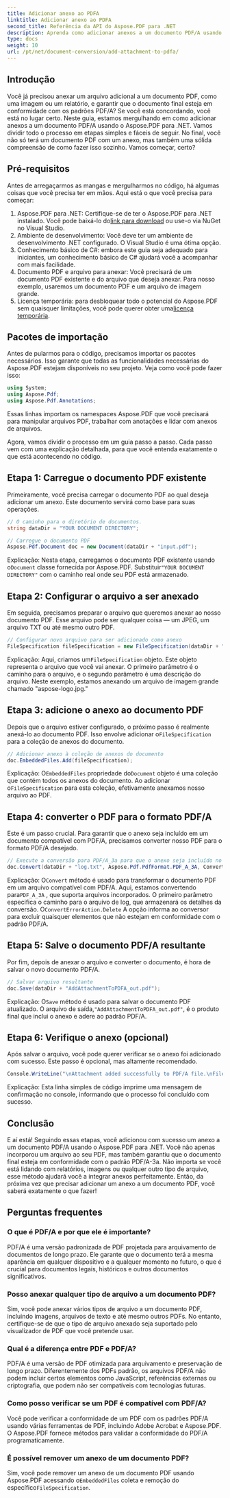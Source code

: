 ```yaml
---
title: Adicionar anexo ao PDFA
linktitle: Adicionar anexo ao PDFA
second_title: Referência da API do Aspose.PDF para .NET
description: Aprenda como adicionar anexos a um documento PDF/A usando o Aspose.PDF para .NET com este guia passo a passo.
type: docs
weight: 10
url: /pt/net/document-conversion/add-attachment-to-pdfa/
---
```

## Introdução

Você já precisou anexar um arquivo adicional a um documento PDF, como uma imagem ou um relatório, e garantir que o documento final esteja em conformidade com os padrões PDF/A? Se você está concordando, você está no lugar certo. Neste guia, estamos mergulhando em como adicionar anexos a um documento PDF/A usando o Aspose.PDF para .NET. Vamos dividir todo o processo em etapas simples e fáceis de seguir. No final, você não só terá um documento PDF com um anexo, mas também uma sólida compreensão de como fazer isso sozinho. Vamos começar, certo?

## Pré-requisitos

Antes de arregaçarmos as mangas e mergulharmos no código, há algumas coisas que você precisa ter em mãos. Aqui está o que você precisa para começar:

1.  Aspose.PDF para .NET: Certifique-se de ter o Aspose.PDF para .NET instalado. Você pode baixá-lo do[link para download](https://releases.aspose.com/pdf/net/) ou use-o via NuGet no Visual Studio.
2. Ambiente de desenvolvimento: Você deve ter um ambiente de desenvolvimento .NET configurado. O Visual Studio é uma ótima opção.
3. Conhecimento básico de C#: embora este guia seja adequado para iniciantes, um conhecimento básico de C# ajudará você a acompanhar com mais facilidade.
4. Documento PDF e arquivo para anexar: Você precisará de um documento PDF existente e do arquivo que deseja anexar. Para nosso exemplo, usaremos um documento PDF e um arquivo de imagem grande.
5.  Licença temporária: para desbloquear todo o potencial do Aspose.PDF sem quaisquer limitações, você pode querer obter uma[licença temporária](https://purchase.aspose.com/temporary-license/).

## Pacotes de importação

Antes de pularmos para o código, precisamos importar os pacotes necessários. Isso garante que todas as funcionalidades necessárias do Aspose.PDF estejam disponíveis no seu projeto. Veja como você pode fazer isso:

```csharp
using System;
using Aspose.Pdf;
using Aspose.Pdf.Annotations;
```

Essas linhas importam os namespaces Aspose.PDF que você precisará para manipular arquivos PDF, trabalhar com anotações e lidar com anexos de arquivos.

Agora, vamos dividir o processo em um guia passo a passo. Cada passo vem com uma explicação detalhada, para que você entenda exatamente o que está acontecendo no código.

## Etapa 1: Carregue o documento PDF existente

Primeiramente, você precisa carregar o documento PDF ao qual deseja adicionar um anexo. Este documento servirá como base para suas operações.

```csharp
// O caminho para o diretório de documentos.
string dataDir = "YOUR DOCUMENT DIRECTORY";

// Carregue o documento PDF
Aspose.Pdf.Document doc = new Document(dataDir + "input.pdf");
```

 Explicação: Nesta etapa, carregamos o documento PDF existente usando o`Document` classe fornecida por Aspose.PDF. Substituir`"YOUR DOCUMENT DIRECTORY"` com o caminho real onde seu PDF está armazenado.

## Etapa 2: Configurar o arquivo a ser anexado

Em seguida, precisamos preparar o arquivo que queremos anexar ao nosso documento PDF. Esse arquivo pode ser qualquer coisa — um JPEG, um arquivo TXT ou até mesmo outro PDF.

```csharp
// Configurar novo arquivo para ser adicionado como anexo
FileSpecification fileSpecification = new FileSpecification(dataDir + "aspose-logo.jpg", "Large Image file");
```

 Explicação: Aqui, criamos um`FileSpecification` objeto. Este objeto representa o arquivo que você vai anexar. O primeiro parâmetro é o caminho para o arquivo, e o segundo parâmetro é uma descrição do arquivo. Neste exemplo, estamos anexando um arquivo de imagem grande chamado "aspose-logo.jpg."

## Etapa 3: adicione o anexo ao documento PDF

 Depois que o arquivo estiver configurado, o próximo passo é realmente anexá-lo ao documento PDF. Isso envolve adicionar o`FileSpecification` para a coleção de anexos do documento.

```csharp
// Adicionar anexo à coleção de anexos do documento
doc.EmbeddedFiles.Add(fileSpecification);
```

 Explicação: O`EmbeddedFiles` propriedade do`Document` objeto é uma coleção que contém todos os anexos do documento. Ao adicionar o`FileSpecification` para esta coleção, efetivamente anexamos nosso arquivo ao PDF.

## Etapa 4: converter o PDF para o formato PDF/A

Este é um passo crucial. Para garantir que o anexo seja incluído em um documento compatível com PDF/A, precisamos converter nosso PDF para o formato PDF/A desejado.

```csharp
// Execute a conversão para PDF/A_3a para que o anexo seja incluído no arquivo resultante
doc.Convert(dataDir + "log.txt", Aspose.Pdf.PdfFormat.PDF_A_3A, ConvertErrorAction.Delete);
```

 Explicação: O`Convert` método é usado para transformar o documento PDF em um arquivo compatível com PDF/A. Aqui, estamos convertendo para`PDF_A_3A` , que suporta arquivos incorporados. O primeiro parâmetro especifica o caminho para o arquivo de log, que armazenará os detalhes da conversão. O`ConvertErrorAction.Delete` A opção informa ao conversor para excluir quaisquer elementos que não estejam em conformidade com o padrão PDF/A.

## Etapa 5: Salve o documento PDF/A resultante

Por fim, depois de anexar o arquivo e converter o documento, é hora de salvar o novo documento PDF/A.

```csharp
// Salvar arquivo resultante
doc.Save(dataDir + "AddAttachmentToPDFA_out.pdf");
```

 Explicação: O`Save` método é usado para salvar o documento PDF atualizado. O arquivo de saída,`"AddAttachmentToPDFA_out.pdf"`, é o produto final que inclui o anexo e adere ao padrão PDF/A.

## Etapa 6: Verifique o anexo (opcional)

Após salvar o arquivo, você pode querer verificar se o anexo foi adicionado com sucesso. Este passo é opcional, mas altamente recomendado.

```csharp
Console.WriteLine("\nAttachment added successfully to PDF/A file.\nFile saved at " + dataDir);
```

Explicação: Esta linha simples de código imprime uma mensagem de confirmação no console, informando que o processo foi concluído com sucesso.

## Conclusão

E aí está! Seguindo essas etapas, você adicionou com sucesso um anexo a um documento PDF/A usando o Aspose.PDF para .NET. Você não apenas incorporou um arquivo ao seu PDF, mas também garantiu que o documento final esteja em conformidade com o padrão PDF/A-3a. Não importa se você está lidando com relatórios, imagens ou qualquer outro tipo de arquivo, esse método ajudará você a integrar anexos perfeitamente. Então, da próxima vez que precisar adicionar um anexo a um documento PDF, você saberá exatamente o que fazer!

## Perguntas frequentes

### O que é PDF/A e por que ele é importante?  
PDF/A é uma versão padronizada de PDF projetada para arquivamento de documentos de longo prazo. Ele garante que o documento terá a mesma aparência em qualquer dispositivo e a qualquer momento no futuro, o que é crucial para documentos legais, históricos e outros documentos significativos.

### Posso anexar qualquer tipo de arquivo a um documento PDF?  
Sim, você pode anexar vários tipos de arquivo a um documento PDF, incluindo imagens, arquivos de texto e até mesmo outros PDFs. No entanto, certifique-se de que o tipo de arquivo anexado seja suportado pelo visualizador de PDF que você pretende usar.

### Qual é a diferença entre PDF e PDF/A?  
PDF/A é uma versão de PDF otimizada para arquivamento e preservação de longo prazo. Diferentemente dos PDFs padrão, os arquivos PDF/A não podem incluir certos elementos como JavaScript, referências externas ou criptografia, que podem não ser compatíveis com tecnologias futuras.

### Como posso verificar se um PDF é compatível com PDF/A?  
Você pode verificar a conformidade de um PDF com os padrões PDF/A usando várias ferramentas de PDF, incluindo Adobe Acrobat e Aspose.PDF. O Aspose.PDF fornece métodos para validar a conformidade do PDF/A programaticamente.

### É possível remover um anexo de um documento PDF?  
 Sim, você pode remover um anexo de um documento PDF usando Aspose.PDF acessando o`EmbeddedFiles` coleta e remoção do específico`FileSpecification`.
